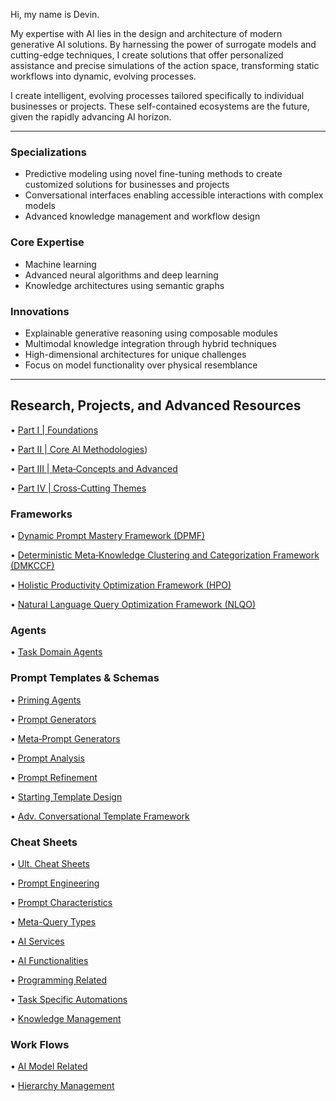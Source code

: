 Hi, my name is Devin.

My expertise with AI lies in the design and architecture of modern generative AI solutions. By harnessing the power of surrogate models and cutting-edge techniques, I create solutions that offer personalized assistance and precise simulations of the action space, transforming static workflows into dynamic, evolving processes.

I create intelligent, evolving processes tailored specifically to individual businesses or projects. These self-contained ecosystems are the future, given the rapidly advancing AI horizon.

---

### Specializations

- Predictive modeling using novel fine-tuning methods to create customized solutions for businesses and projects
- Conversational interfaces enabling accessible interactions with complex models
- Advanced knowledge management and workflow design

### Core Expertise 

- Machine learning
- Advanced neural algorithms and deep learning
- Knowledge architectures using semantic graphs

### Innovations

- Explainable generative reasoning using composable modules
- Multimodal knowledge integration through hybrid techniques
- High-dimensional architectures for unique challenges
- Focus on model functionality over physical resemblance

---

## Research, Projects, and Advanced Resources

• [Part I | Foundations](https://github.com/nerority/AI-Portfolio/wiki/1.-Foundational-Concepts-&-Principles)

• [Part II | Core AI Methodologies](https://github.com/nerority/AI-Portfolio/wiki/2.-Core-AI-Methodologies))

• [Part III | Meta‐Concepts and Advanced](https://github.com/nerority/AI-Portfolio/wiki/3.-Meta%E2%80%90Concepts-and-Advanced)

• [Part IV | Cross‐Cutting Themes](https://github.com/nerority/AI-Portfolio/wiki/Part-IV-%7C-Cross%E2%80%90Cutting-Themes)

### Frameworks

• [Dynamic Prompt Mastery Framework (DPMF)](https://github.com/nerority/AI-Portfolio/wiki/FW-%7C-Dynamic-Prompt-Mastery-Framework-(DPMF))

• [Deterministic Meta‐Knowledge Clustering and Categorization Framework (DMKCCF)](https://github.com/nerority/AI-Portfolio/wiki/FW-%7C-Deterministic-Meta%E2%80%90Knowledge-Clustering-and-Categorization-Framework-(DMKCCF))

• [Holistic Productivity Optimization Framework (HPO)](https://github.com/nerority/AI-Portfolio/wiki/FW-%7C-Holistic-Productivity-Optimization-Framework-(HPO))

• [Natural Language Query Optimization Framework (NLQO)](https://github.com/nerority/AI-Portfolio/wiki/FW-%7C-Natural-Language-Query-Optimization-Framework-(NLQO))

### Agents

• [Task Domain Agents](https://github.com/nerority/AI-Portfolio/wiki/A%E2%80%90TD-%7C-Task-Domain-Agents)

### Prompt Templates & Schemas

• [Priming Agents](https://github.com/nerority/AI-Portfolio/wiki/PT-%7C-Priming-Agents)

• [Prompt Generators](https://github.com/nerority/AI-Portfolio/wiki/PT-%7C-Prompt-Generators)

• [Meta‐Prompt Generators](https://github.com/nerority/AI-Portfolio/wiki/PT-%7C-Meta%E2%80%90Prompt-Generators)

• [Prompt Analysis](https://github.com/nerority/AI-Portfolio/wiki/PT-%7C-Prompt-Analysis)

• [Prompt Refinement](https://github.com/nerority/AI-Portfolio/wiki/PT-%7C-Prompt-Refinement)

• [Starting Template Design](https://github.com/nerority/AI-Portfolio/wiki/R%E2%80%90PD-%7C-Starting-Template-Design)

• [Adv. Conversational Template Framework](https://github.com/nerority/AI-Portfolio/wiki/R%E2%80%90PD-%7C-Advanced-Conversational-Template-Framework-(ACTF))

### Cheat Sheets

• [Ult. Cheat Sheets](https://github.com/nerority/AI-Portfolio/wiki/R%E2%80%90CS-%7C-Ultimate-Cheat-Sheets)

• [Prompt Engineering](https://github.com/nerority/AI-Portfolio/wiki/R%E2%80%90CS-%7C-Prompt-Engineering)

• [Prompt Characteristics](https://github.com/nerority/AI-Portfolio/wiki/R%E2%80%90CS-%E2%80%90-Prompt-Characteristics)

• [Meta-Query Types](https://github.com/nerority/AI-Portfolio/wiki/R%E2%80%90CS-%E2%80%90-Meta%E2%80%90Query-Types)

• [AI Services](https://github.com/nerority/AI-Portfolio/wiki/R%E2%80%90CS-%7C-AI-Services)

• [AI Functionalities](https://github.com/nerority/AI-Portfolio/wiki/R%E2%80%90CS-%7C-AI-Functionalities)

• [Programming Related](https://github.com/nerority/AI-Portfolio/wiki/R%E2%80%90CS-%7C-Programming)

• [Task Specific Automations](https://github.com/nerority/AI-Portfolio/wiki/R%E2%80%90CS-%7C-Task-Specific-Automations)

• [Knowledge Management](https://github.com/nerority/AI-Portfolio/wiki/R%E2%80%90CS-%7C-Knowledge-Management)

### Work Flows

• [AI Model Related](https://github.com/nerority/AI-Portfolio/wiki/R%E2%80%90WF-%7C-AI-Model-Related)

• [Hierarchy Management](https://github.com/nerority/AI-Portfolio/wiki/R%E2%80%90WF-%7C-Hierarchical-Representation-Construction)
